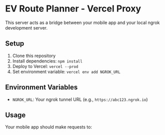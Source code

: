 # EV Route Planner - Vercel Proxy

This server acts as a bridge between your mobile app and your local ngrok development server.

## Setup

1. Clone this repository
2. Install dependencies: `npm install`
3. Deploy to Vercel: `vercel --prod`
4. Set environment variable: `vercel env add NGROK_URL`

## Environment Variables

- `NGROK_URL`: Your ngrok tunnel URL (e.g., `https://abc123.ngrok.io`)

## Usage

Your mobile app should make requests to:
